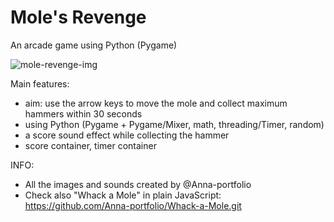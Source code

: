 # Mole's Revenge
An arcade game using Python (Pygame)


![mole-revenge-img](https://user-images.githubusercontent.com/75646880/109959242-7f4d6400-7ce7-11eb-9941-a9264c0db872.png)


Main features:
- aim: use the arrow keys to move the mole and collect maximum hammers within 30 seconds
- using Python (Pygame + Pygame/Mixer, math, threading/Timer, random)
- a score sound effect while collecting the hammer
- score container, timer container


INFO: 
- All the images and sounds created by @Anna-portfolio
- Check also "Whack a Mole" in plain JavaScript: https://github.com/Anna-portfolio/Whack-a-Mole.git

